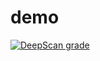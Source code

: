 # demo
[![DeepScan grade](https://deepscan.io/api/teams/7992/projects/10122/branches/136114/badge/grade.svg)](https://deepscan.io/dashboard#view=project&tid=7992&pid=10122&bid=136114)
